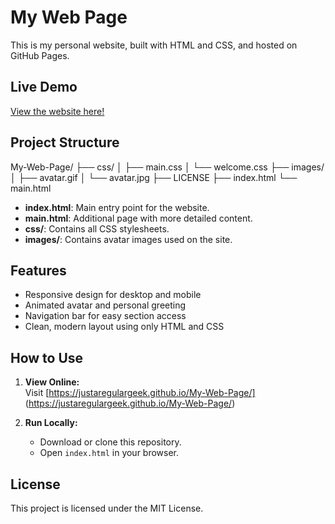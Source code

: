 # My Web Page

This is my personal website, built with HTML and CSS, and hosted on GitHub Pages.


## Live Demo

[View the website here!](https://justaregulargeek.github.io/My-Web-Page/)


## Project Structure

My-Web-Page/
├── css/
│   ├── main.css
│   └── welcome.css
├── images/
│   ├── avatar.gif
│   └── avatar.jpg
├── LICENSE
├── index.html
└── main.html


- **index.html**: Main entry point for the website.
- **main.html**: Additional page with more detailed content.
- **css/**: Contains all CSS stylesheets.
- **images/**: Contains avatar images used on the site.


## Features

- Responsive design for desktop and mobile
- Animated avatar and personal greeting
- Navigation bar for easy section access
- Clean, modern layout using only HTML and CSS


## How to Use

1. **View Online:**  
   Visit [https://justaregulargeek.github.io/My-Web-Page/] (https://justaregulargeek.github.io/My-Web-Page/)

2. **Run Locally:**  
   - Download or clone this repository.
   - Open `index.html` in your browser.


## License

This project is licensed under the MIT License. 